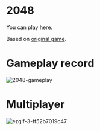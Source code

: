 # 2048

You can play [here](https://m2048.herokuapp.com/).

Based on [original game](https://github.com/gabrielecirulli/2048).

# Gameplay record

![2048-gameplay](https://user-images.githubusercontent.com/13270181/80403328-1bd4f780-88c8-11ea-8488-0c506292f1b4.gif)

# Multiplayer

![ezgif-3-ff52b7019c47](https://user-images.githubusercontent.com/13270181/82923438-a2dac580-9f83-11ea-8e5f-7ff158e6d35c.gif)
